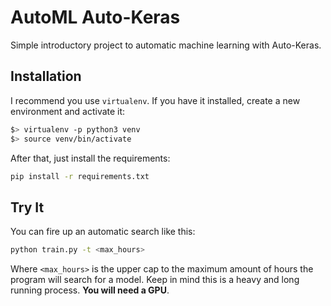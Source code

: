 # AutoML Auto-Keras

Simple introductory project to automatic machine learning with Auto-Keras.

## Installation

I recommend you use `virtualenv`. If you have it installed, create a new environment and activate it:

```bash
$> virtualenv -p python3 venv
$> source venv/bin/activate
```

After that, just install the requirements:

```bash
pip install -r requirements.txt
```

## Try It

You can fire up an automatic search like this:

```bash
python train.py -t <max_hours>
```

Where `<max_hours>` is the upper cap to the maximum amount of hours the program will search for a model. Keep in mind 
this is a heavy and long running process. **You will need a GPU**.